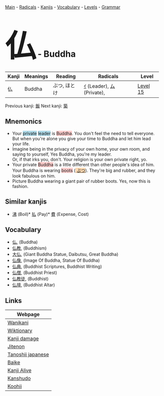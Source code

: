 <style> bigfont {font-size: 100px}</style>
[Main](../README.md) -
[Radicals](../radicals.md) -
[Kanjis](../kanjis.md) -
[Vocabulary](../vocabulary.md) -
[Levels](../levels.md) -
[Grammar](../grammar.md)
# <bigfont> 仏</bigfont> - Buddha 

| Kanji | Meanings | Reading | Radicals | Level |
| --- | --- | --- | --- | --- |
| 仏 | Buddha | ぶつ, ほとけ | [ｲ](../radicals/ｲ.md) (Leader), [ム](../radicals/ム.md) (Private),  | [Level 15](../levels/wk_level15.md) |

Previous kanji: [飯](飯.md) Next kanji: [築](築.md) 

## Mnemonics
 * Your <span style="background-color:#ADD8E6"> private</span> <span style="background-color:#ADD8E6"> leader</span> is <span style="background-color:#ffcccb"> Buddha</span>. You don't feel the need to tell everyone. But when you're alone you give your time to Buddha and let him lead your life.
* Imagine being in the privacy of your own home, your own room, and saying to yourself, Yes Buddha, you're my leader.<br />Or, if that irks you, don't. Your religion is your own private right, yo.
* Your private <span style="background-color:#ffcccb"> Buddha</span> is a little different than other people's idea of him. Your Buddha is wearing <span style="background-color:#ffcccb"> boots</span> (<span style="background-color:#fed8b1"> [ぶつ](https://jisho.org/search/ぶつ)</span>). They're big and rubber, and they look fabulous on him.
* Picture Buddha wearing a giant pair of rubber boots. Yes, now this is fashion.


## Similar kanjis
 * [沸](沸.md) (Boil)* [払](払.md) (Pay)* [費](費.md) (Expense, Cost)


## Vocabulary
 * [仏](../vocabulary/仏.md), (Buddha)
* [仏教](../vocabulary/仏.md), (Buddhism)
* [大仏](../vocabulary/仏.md), (Giant Buddha Statue, Daibutsu, Great Buddha)
* [仏像](../vocabulary/仏.md), (Image Of Buddha, Statue Of Buddha)
* [仏典](../vocabulary/仏.md), (Buddhist Scriptures, Buddhist Writing)
* [仏僧](../vocabulary/仏.md), (Buddhist Priest)
* [仏教徒](../vocabulary/仏.md), (Buddhist)
* [仏壇](../vocabulary/仏.md), (Buddhist Altar)



## Links 

| Webpage |
| --- |
| [Wanikani          ](https://www.wanikani.com/kanji/仏) |
| [Wiktionary        ](https://en.wiktionary.org/wiki/仏) |
| [Kanji damage      ](http://www.kanjidamage.com/kanji/search?utf8=✓&q=仏) |
| [Jitenon           ](https://jitenon.com/kanji/仏) |
| [Tanoshii japanese ](https://www.tanoshiijapanese.com/dictionary/kanji.cfm?k=仏) |
| [Baike             ](https://baike.baidu.com/item/仏) |
| [Kanji Alive       ](https://app.kanjialive.com/仏) |
| [Kanshudo          ](https://www.kanshudo.com/searchmn?q=仏) |
| [Koohii            ](https://kanji.koohii.com/study/kanji/仏) |
